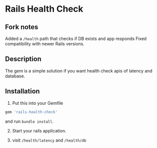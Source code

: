 # Rails Health Check

## Fork notes

Added a  `/health` path that checks if DB exists and app responds
Fixed compatibility with newer Rails versions.

## Description

The gem is a simple solution if you want health check apis of latency and database.

## Installation

1. Put this into your Gemfile

``` ruby
gem 'rails-health-check'
```

and run ``bundle install``.

2. Start your rails application.

3. visit `/health/latency` and `/health/db`
